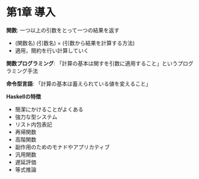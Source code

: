 # 第1章 導入

**関数**: 一つ以上の引数をとって一つの結果を返す
 - (関数名) (引数名) = (引数から結果を計算する方法)
 - 適用，簡約を行い計算していく

**関数プログラミング**: 「計算の基本は関すを引数に適用すること」というプログラミング手法

**命令型言語**: 「計算の基本は蓄えられている値を変えること」

**Haskellの特徴**
 - 簡潔にかけることがよくある
 - 強力な型システム
 - リスト内包表記
 - 再帰関数
 - 高階関数
 - 副作用のためのモナドやアプリカティブ
 - 汎用関数
 - 遅延評価
 - 等式推論